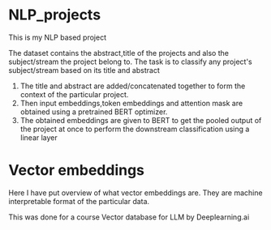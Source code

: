 # NLP_projects


This is my NLP based project

The dataset contains the abstract,title of the projects and also the subject/stream the project belong to.
The task is to classify any project's subject/stream based on its title and abstract

1. The title and abstract are added/concatenated together to form the context of the particular project.
2. Then input embeddings,token embeddings and attention mask are obtained using a pretrained BERT optimizer.
3. The obtained embeddings are given to BERT to get the pooled output of the project at once to perform the downstream classification using a linear layer


# Vector embeddings

Here I have put overview of what vector embeddings are.
They are machine interpretable format of the particular data.

This was done for a course Vector database for LLM by Deeplearning.ai
   
